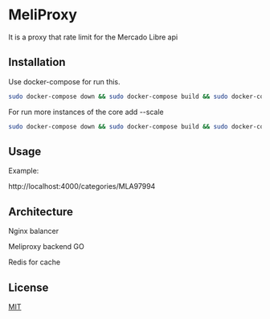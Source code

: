 # MeliProxy

It is a proxy that rate limit for the Mercado Libre api 

## Installation

Use docker-compose for run this.

```bash
sudo docker-compose down && sudo docker-compose build && sudo docker-compose up
```

For run more instances of the core add --scale 

```bash
sudo docker-compose down && sudo docker-compose build && sudo docker-compose up --scale meliproxy=2
```
## Usage


Example: 

http://localhost:4000/categories/MLA97994

## Architecture

Nginx balancer

Meliproxy backend GO

Redis for cache


## License
[MIT](https://choosealicense.com/licenses/mit/)